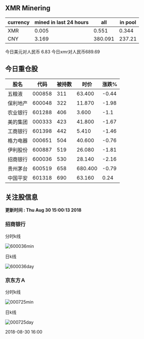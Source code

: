 ## XMR Minering

|currency|mined in last 24 hours|all|in pool|
|---|---|---|---|
|XMR|0.005|0.551|0.344|
|CNY|3.169|380.091|237.21|

今日美元对人民币 6.83	今日xmr对人民币689.69


## 今日重仓股 

|股名|代码|被持数|时价|涨跌%|
|---|---|---|---|---|
|五粮液|000858|311|63.400|-0.44|
|保利地产|600048|322|11.870|-1.98|
|农业银行|601288|406|3.600|-1.1|
|美的集团|000333|423|41.800|-1.67|
|工商银行|601398|442|5.410|-1.46|
|格力电器|000651|504|40.600|-0.76|
|伊利股份|600887|519|26.080|-1.81|
|招商银行|600036|530|28.140|-2.16|
|贵州茅台|600519|658|680.400|-0.79|
|中国平安|601318|690|63.160|0.24|

## 关注股信息
**更新时间 : Thu Aug 30 15:00:13 2018**
### 招商银行 
分时k线

![600036min](http://image.sinajs.cn/newchart/min/n/sh600036.gif)

日k线

![600036day](http://image.sinajs.cn/newchart/daily/n/sh600036.gif)

### 京东方Ａ 
分时k线

![000725min](http://image.sinajs.cn/newchart/min/n/sz000725.gif)

日k线

![000725day](http://image.sinajs.cn/newchart/daily/n/sz000725.gif)

2018-08-30 16:00